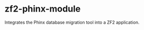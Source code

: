 zf2-phinx-module
================

Integrates the Phinx database migration tool into a ZF2 application.